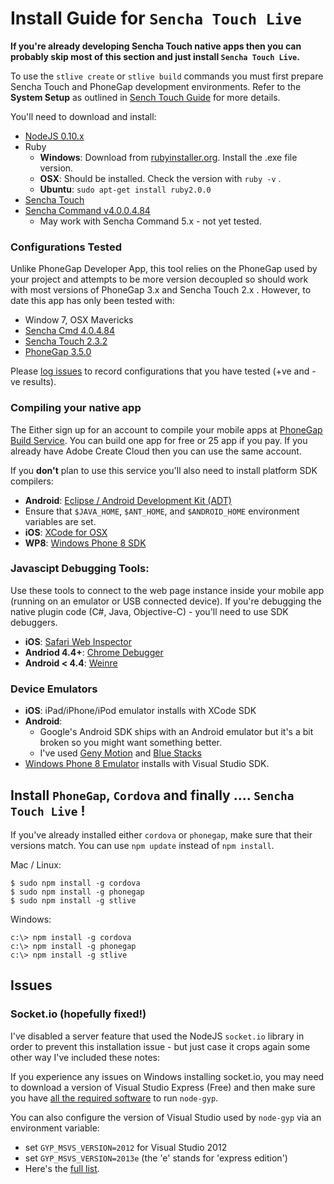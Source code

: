 # Install Guide for `Sencha Touch Live`

**If you're already developing Sencha Touch native apps then you can probably skip most of this section and just install `Sencha Touch Live`.** 

To use the `stlive create` or `stlive build` commands you must first prepare Sencha Touch and PhoneGap development environments.  Refer to the **System Setup** as outlined in [Sench Touch Guide](http://docs.sencha.com/touch/2.3.1/#!/guide/command) for more details.

You'll need to download and install:

-  [NodeJS 0.10.x](http://nodejs.org)
- Ruby 
  - **Windows**: Download from [rubyinstaller.org](http://rubyinstaller.org). Install the .exe file version.
  - **OSX**: Should be installed. Check the version with `ruby -v` .
  - **Ubuntu**: `sudo apt-get install ruby2.0.0`   
- [Sencha Touch](http://www.sencha.com/products/touch)
- [Sencha Command v4.0.0.4.84](http://www.sencha.com/products/sencha-cmd/download)
  - May work with Sencha Command 5.x - not yet tested.

### Configurations Tested

Unlike PhoneGap Developer App, this tool relies on the PhoneGap used by your project and attempts to be more version decoupled so should work with most versions of PhoneGap 3.x and Sencha Touch 2.x . However, to date this app has only been tested with:
 
- Window 7, OSX Mavericks
- [Sencha Cmd 4.0.4.84](http://www.sencha.com/products/sencha-cmd/download) 
- [Sencha Touch 2.3.2](http://www.sencha.com/products/touch/download/) 
- [PhoneGap 3.5.0](http://phonegap.com/install/)

Please [log issues](https://github.com/tohagan/stlive/issues) to record configurations that you have tested (+ve and -ve results).

### Compiling your native app

The Either sign up for an account to compile your mobile apps at [PhoneGap Build Service](https://build.phonegap.com/apps). You can build one app for free or 25 app if you pay.  If you already have Adobe Create Cloud then you can use the same account. 

If you **don't** plan to use this service you'll also need to install platform SDK compilers:

- **Android**: [Eclipse / Android Development Kit (ADT)](http://developer.android.com/sdk/index.html)
 - Ensure that `$JAVA_HOME`, `$ANT_HOME`, and `$ANDROID_HOME` environment variables are set.  
- **iOS**: [XCode for OSX](https://developer.apple.com/xcode/downloads/)
- **WP8**: [Windows Phone 8 SDK](http://dev.windows.com/en-us/develop/download-phone-sdk)

### Javascipt Debugging Tools:

Use these tools to connect to the web page instance inside your mobile app (running on an emulator or USB connected device).  If you're debugging the native plugin code (C#, Java, Objective-C) - you'll need to use SDK debuggers.

- **iOS**: [Safari Web Inspector](http://phonegap-tips.com/articles/debugging-ios-phonegap-apps-with-safaris-web-inspector.html)
- **Andriod 4.4+**: [Chrome Debugger](https://developer.chrome.com/devtools/docs/remote-debugging) 
- **Android < 4.4**: [Weinre](http://people.apache.org/~pmuellr/weinre)

### Device Emulators

- **iOS**: iPad/iPhone/iPod emulator installs with XCode SDK
- **Android**:
  - Google's Android SDK ships with an Android emulator but it's a bit broken so you might want something better.
  - I've used [Geny Motion](http://www.genymotion.com/) and [Blue Stacks](http://www.bluestacks.com/)
- [Windows Phone 8 Emulator](http://msdn.microsoft.com/en-us/library/windows/apps/ff402563(v=vs.105).aspx) installs with Visual Studio SDK. 
   
## Install `PhoneGap`, `Cordova` and finally .... `Sencha Touch Live` !

If you've already installed either `cordova` or `phonegap`, make sure that their versions match. You can use `npm update` instead of `npm install`.

Mac / Linux:

    $ sudo npm install -g cordova
    $ sudo npm install -g phonegap
    $ sudo npm install -g stlive

Windows:

    c:\> npm install -g cordova
    c:\> npm install -g phonegap
    c:\> npm install -g stlive

## Issues

### Socket.io (hopefully fixed!)

I've disabled a server feature that used the NodeJS `socket.io` library in order to prevent this installation issue - but just case it crops again some other way I've included these notes: 

If you experience any issues on Windows installing socket.io, you may need to download a version of Visual Studio Express (Free) and then make sure you have [all the required software](https://github.com/TooTallNate/node-gyp) to run `node-gyp`.  

You can also configure the version of Visual Studio used by `node-gyp` via an environment variable: 

- set `GYP_MSVS_VERSION=2012` for Visual Studio 2012 
- set `GYP_MSVS_VERSION=2013e` (the 'e' stands for 'express edition') 
- Here's the [full list](https://github.com/joyent/node/blob/v0.10.29/tools/gyp/pylib/gyp/MSVSVersion.py#L209-294). 
